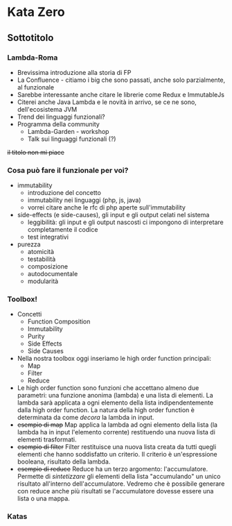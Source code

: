Kata Zero 
=========
Sottotitolo 
-----------

### Lambda-Roma
* Brevissima introduzione alla storia di FP
* La Confluence - citiamo i big che sono passati, anche solo parzialmente, al funzionale
* Sarebbe interessante anche citare le librerie come Redux e ImmutableJs
* Citerei anche Java Lambda e le novità in arrivo, se ce ne sono, dell'ecosistema JVM
* Trend dei linguaggi funzionali? 
* Programma della community
  * Lambda-Garden - workshop
  * Talk sui linguaggi funzionali (?) 

~~il titolo non mi piace~~
### Cosa può fare il funzionale per voi? 
* immutability
  * introduzione del concetto
  * immutability nei linguaggi (php, js, java)
  * vorrei citare anche le rfc di php aperte sull'immutability 
* side-effects (e side-causes), gli input e gli output celati nel sistema
  * leggibilità: gli input e gli output nascosti ci impongono di interpretare completamente il codice
  * test integrativi
* purezza
  * atomicità
  * testabilità
  * composizione
  * autodocumentale
  * modularità

### Toolbox! 
* Concetti
  * Function Composition
  * Immutability
  * Purity
  * Side Effects
  * Side Causes
* Nella nostra toolbox oggi inseriamo le high order function principali:
  * Map
  * Filter
  * Reduce
* Le high order function sono funzioni che accettano almeno due parametri: una funzione anonima (lambda) e una lista di elementi. La lambda sarà applicata a ogni elemento della lista indipendentemente dalla high order function. La natura della high order function è determinata da come *decora* la lambda in input. 
* ~~esempio di map~~ Map applica la lambda ad ogni elemento della lista (la lambda ha in input l'elemento corrente) restituendo una nuova lista di elementi trasformati. 
* ~~esempio di filter~~ Filter restituisce una nuova lista creata da tutti quegli elementi che hanno soddisfatto un criterio. Il criterio è un'espressione booleana, risultato della lambda. 
* ~~esempio di reduce~~ Reduce ha un terzo argomento: l'accumulatore. Permette di *sintetizzare* gli elementi della lista "accumulando" un unico risultato all'interno dell'accumulatore. Vedremo che è possibile generare con reduce anche più risultati se l'accumulatore dovesse essere una lista o una mappa. 

### Katas
